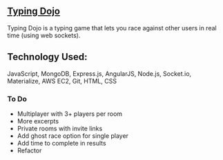## [Typing Dojo](http://54.175.81.151/)


Typing Dojo is a typing game that lets you race against other users in real time (using web sockets).


## Technology Used:


JavaScript, MongoDB, Express.js, AngularJS, Node.js, Socket.io, Materialize, AWS EC2, Git, HTML, CSS


### To Do

* Multiplayer with 3+ players per room
* More excerpts 
* Private rooms with invite links
* Add ghost race option for single player
* Add time to complete in results
* Refactor